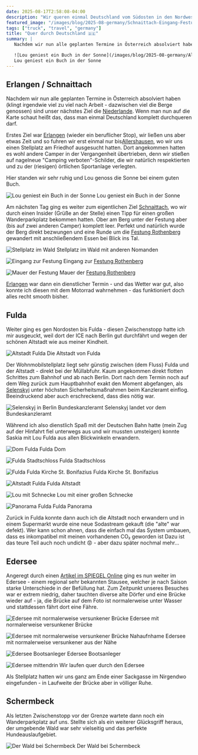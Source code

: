 ```yaml
---
date: 2025-08-17T2:58:08-04:00
description: "Wir queren einmal Deutschland vom Südosten in den Nordwesten"
featured_image: "/images/blog/2025-08-germany/Schnaittach-Eingang-Festung.jpeg"
tags: ["truck", "travel", "germany"]
title: "Quer durch Deutschland 🇩🇪"
summary: |
   Nachdem wir nun alle geplanten Termine in Österreich absolviert haben (klingt irgendwie viel zu viel nach Arbeit - dazwischen viel die Berge genossen) ist unser nächstes Ziel die Niederlande. Wenn man nun auf die Karte schaut heißt das, dass man einmal Deutschland komplett durchqueren darf.

   ![Lou geniest ein Buch in der Sonne](/images/blog/2025-08-germany/Allerhausen-Lou-liest.jpeg)
   Lou geniest ein Buch in der Sonne
---
```

## Erlangen / Schnaittach

Nachdem wir nun alle geplanten Termine in Österreich absolviert haben (klingt irgendwie viel zu viel nach Arbeit - dazwischen viel die Berge genossen) sind unser nächstes Ziel die [Niederlande](https://de.wikipedia.org/wiki/Niederlande). Wenn man nun auf die Karte schaut heißt das, dass man einmal Deutschland komplett durchqueren darf.

Erstes Ziel war [Erlangen](https://de.wikipedia.org/wiki/Erlangen) (wieder ein beruflicher Stop), wir ließen uns aber etwas Zeit und so fuhren wir erst einmal nur bis[Allershausen](https://de.wikipedia.org/wiki/Allershausen), wo wir uns einen Stellplatz am Friedhof ausgesucht hatten. Dort angekommen hatten es wohl andere Camper in der Vergangenheit übertrieben, denn wir stießen auf nagelneue "Camping verboten"-Schilder, die wir natürlich respektierten und zu der (riesigen) örtlichen Sportanlage verlegten.

Hier standen wir sehr ruhig und Lou genoss die Sonne bei einem guten Buch.

![Lou geniest ein Buch in der Sonne](/images/blog/2025-08-germany/Allerhausen-Lou-liest.jpeg)
Lou geniest ein Buch in der Sonne

Am nächsten Tag ging es weiter zum eigentlichen Ziel [Schnaittach](https://de.wikipedia.org/wiki/Schnaittach), wo wir durch einen Insider (Grüße an der Stelle) einen Tipp für einen großen Wanderparkplatz bekommen hatten. Ober am Berg unter der Festung aber (bis auf zwei anderen Camper) komplett leer. Perfekt und natürlich wurde der Berg direkt bezwungen und eine Runde um die [Festung Rothenberg](https://de.wikipedia.org/wiki/Rothenberg_(Festung)) gewandert mit anschließendem Essen bei Blick ins Tal.

![Stellplatz im Wald](/images/blog/2025-08-germany/Schnaittach-Stellplatz.jpeg)
Stellplatz im Wald mit anderen Nomanden

![Eingang zur Festung](/images/blog/2025-08-germany/Schnaittach-Eingang-Festung.jpeg)
Eingang zur [Festung Rothenberg](https://de.wikipedia.org/wiki/Rothenberg_(Festung))

![Mauer der Festung](/images/blog/2025-08-germany/Schnaittach-Mauer-Festung.jpeg)
Mauer der [Festung Rothenberg](https://de.wikipedia.org/wiki/Rothenberg_(Festung))

[Erlangen](https://de.wikipedia.org/wiki/Erlangen) war dann ein dienstlicher Termin - und das Wetter war gut, also konnte ich diesen mit dem Motorrad wahrnehmen - das funktioniert doch alles recht smooth bisher.

## Fulda

Weiter ging es gen Nordosten bis Fulda - diesen Zwischenstopp hatte ich mir ausgeuckt, weil dort der ICE nach Berlin gut durchfährt und wegen der schönen Altstadt wie aus meiner Kindheit.

![Altstadt Fulda](/images/blog/2025-08-germany/Fulda-Altstadt.jpeg)
Die Altstadt von Fulda

Der Wohnmobilstellplatz liegt sehr günstig zwischen (dem Fluss) Fulda und der Altstadt - direkt bei der Müllabfuhr. Kaum angekommen direkt flotten Schrittes zum Bahnhof und ab nach Berlin. Dort nach dem Termin noch auf dem Weg zurück zum Hauptbahnhof exakt den Moment abgefangen, als [Selenskyj](https://de.wikipedia.org/wiki/Wolodymyr_Selenskyj) unter höchsten Sicherheitsmaßnahmen beim Kanzleramt einflog. Beeindruckend aber auch erschreckend, dass dies nötig war.

![Selenskyj in Berlin Bundeskanzleramt](/images/blog/2025-08-germany/Berlin-hoher-Besuch.jpeg)
Selenskyj landet vor dem Bundeskanzleramt

Während ich also dienstlich Spaß mit der Deutschen Bahn hatte (mein Zug auf der Hinfahrt fiel unterwegs aus und wir mussten umsteigen) konnte Saskia mit Lou Fulda aus allen Blickwinkeln erwandern.

![Dom Fulda](/images/blog/2025-08-germany/Fulda-Dom.jpeg)
Fulda Dom

![Fulda Stadtschloss](/images/blog/2025-08-germany/Fulda-Stadtschloss.jpeg)
Fulda Stadtschloss

![Fulda Fulda Kirche St. Bonifazius](/images/blog/2025-08-germany/Fulda-Kirche-St-Bonifazius.jpeg)
Fulda Kirche St. Bonifazius

![Altstadt Fulda](/images/blog/2025-08-germany/Fulda-mehr-Altstadt.jpeg)
Fulda Altstadt

![Lou mit Schnecke](/images/blog/2025-08-germany/Fulda-Lou-mit-Schnecke.jpeg)
Lou mit einer großen Schnecke

![Panorama Fulda](/images/blog/2025-08-germany/Fulda-Panorama.jpeg)
Fulda Panorama

Zurück in Fulda konnte dann auch ich die Altstadt noch erwandern und in einem Supermarkt wurde eine neue Sodastream gekauft (die "alte" war defekt). Wer kann schon ahnen, dass die einfach mal das System umbauen, dass es inkompatibel mit meinen vorhandenen CO₂ geworden ist Dazu ist das teure Teil auch noch undicht 😡 - aber dazu später nochmal mehr...

## Edersee

Angeregt durch einen [Artikel im SPIEGEL Online](https://www.spiegel.de/panorama/edersee-in-hessen-tauchen-versunkene-doerfer-wieder-auf-a-3f94b5d1-abc3-4a4c-9e98-32f810db733c) ging es nun weiter im Edersee - einem regional sehr bekannten Stausee, welcher je nach Saison starke Unterschiede in der Befüllung hat. Zum Zeitpunkt unseres Besuches war er extrem niedrig, daher tauchten diverse alte Dörfer und eine Brücke wieder auf - ja, die Brücke auf dem Foto ist normalerweise unter Wasser und stattdessen fährt dort eine Fähre.

![Edersee mit normalerweise versunkener Brücke](/images/blog/2025-08-germany/Edersee-Bruecke-aus-der-Ferne.jpeg)
Edersee mit normalerweise versunkener Brücke

![Edersee mit normalerweise versunkener Brücke Nahaufnhame](/images/blog/2025-08-germany/Edersee-Bruecke-nah.jpeg)
Edersee mit normalerweise versunkener aus der Nähe

![Edersee Bootsanleger](/images/blog/2025-08-germany/Edersee-Bootsanleger.jpeg)
Edersee Bootsanleger

![Edersee mittendrin](/images/blog/2025-08-germany/Edersee-mittendrin.jpeg)
Wir laufen quer durch den Edersee

Als Stellplatz hatten wir uns ganz am Ende einer Sackgasse im Nirgendwo eingefunden - in Laufweite der Brücke aber in völliger Ruhe.

## Schermbeck

Als letzten Zwischenstopp vor der Grenze wartete dann noch ein Wanderparkplatz auf uns. Stellte sich als ein weiterer Glücksgriff heraus, der umgebende Wald war sehr vielseitig und das perfekte Hundeauslaufgebiet.

![Der Wald bei Schermbeck](/images/blog/2025-08-germany/Schermbeck-Wald.jpeg)
Der Wald bei Schermbeck